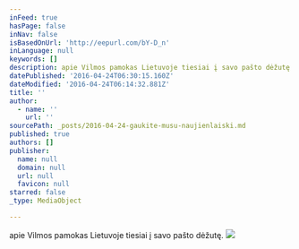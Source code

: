 ```yaml
---
inFeed: true
hasPage: false
inNav: false
isBasedOnUrl: 'http://eepurl.com/bY-D_n'
inLanguage: null
keywords: []
description: apie Vilmos pamokas Lietuvoje tiesiai į savo pašto dėžutę.
datePublished: '2016-04-24T06:30:15.160Z'
dateModified: '2016-04-24T06:14:32.881Z'
title: ''
author:
  - name: ''
    url: ''
sourcePath: _posts/2016-04-24-gaukite-musu-naujienlaiski.md
published: true
authors: []
publisher:
  name: null
  domain: null
  url: null
  favicon: null
starred: false
_type: MediaObject

---
```

apie Vilmos pamokas Lietuvoje tiesiai į savo pašto dėžutę.
![](https://s3-us-west-2.amazonaws.com/the-grid-img/p/03b3de3f35bcc724ef2887664555aece0c5a252c.jpg)